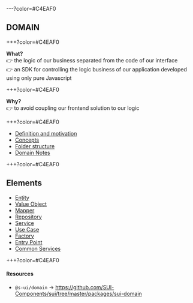 ---?color=#C4EAF0

##  DOMAIN

+++?color=#C4EAF0

**What?**  
👉  the logic of our business separated from the code of our interface    
👉  an SDK for controlling the logic business of our application developed using only pure Javascript    

+++?color=#C4EAF0

**Why?**  
👉  to avoid coupling our frontend solution to our logic

+++?color=#C4EAF0

- [Definition and motivation](https://github.com/trainings-juanmaguitar/schibsted-sui-tools-training/tree/devel/stuff/docs/DOMAIN/1-Definition-and-motivation.md)
- [Concepts](https://github.com/trainings-juanmaguitar/schibsted-sui-tools-training/tree/devel/stuff/docs/DOMAIN/2-Concepts.md)
- [Folder structure](https://github.com/trainings-juanmaguitar/schibsted-sui-tools-training/tree/devel/stuff/docs/DOMAIN/3-Folder-structure.md)
- [Domain Notes](https://github.com/trainings-juanmaguitar/schibsted-sui-tools-training/tree/devel/stuff/docs/DOMAIN/domain-notes.md)

+++?color=#C4EAF0

## Elements

- [Entity](https://github.com/trainings-juanmaguitar/schibsted-sui-tools-training/tree/devel/stuff/docs/DOMAIN/Elements/1-Entity.md)
- [Value Object](https://github.com/trainings-juanmaguitar/schibsted-sui-tools-training/tree/devel/stuff/docs/DOMAIN/Elements/2-ValueObject.md)
- [Mapper](https://github.com/trainings-juanmaguitar/schibsted-sui-tools-training/tree/devel/stuff/docs/DOMAIN/Elements/3-Mapper.md)
- [Repository](https://github.com/trainings-juanmaguitar/schibsted-sui-tools-training/tree/devel/stuff/docs/DOMAIN/Elements/4-Repository.md)
- [Service](https://github.com/trainings-juanmaguitar/schibsted-sui-tools-training/tree/devel/stuff/docs/DOMAIN/Elements/5-Service.md)
- [Use Case](https://github.com/trainings-juanmaguitar/schibsted-sui-tools-training/tree/devel/stuff/docs/DOMAIN/Elements/6-UseCase.md)
- [Factory](https://github.com/trainings-juanmaguitar/schibsted-sui-tools-training/tree/devel/stuff/docs/DOMAIN/Elements/7-Factory.md)
- [Entry Point](https://github.com/trainings-juanmaguitar/schibsted-sui-tools-training/tree/devel/stuff/docs/DOMAIN/Elements/8-EntryPoint.md)
- [Common Services](https://github.com/trainings-juanmaguitar/schibsted-sui-tools-training/tree/devel/stuff/docs/DOMAIN/Elements/9-CommonServices.md)


+++?color=#C4EAF0

#### Resources

- `@s-ui/domain` → https://github.com/SUI-Components/sui/tree/master/packages/sui-domain
